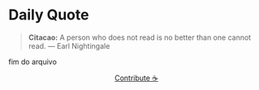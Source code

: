 # Daily Quote

> **Citacao:** A person who does not read is no better than one cannot read. — Earl Nightingale

fim do arquivo

<watermark-footer>
<p align="center">
  <a href="https://github.com/ruisuan/ruisuan/blob/main/contribute.md">Contribute ☕</a>
</p>
</watermark-footer>
